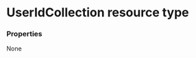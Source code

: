 # UserIdCollection resource type



### Properties
None

<!-- uuid: a3a896cd-005a-4be6-bfff-e1f0c6420440
2015-10-16 09:51:22 UTC -->
<!-- {
  "type": "#page.annotation",
  "description": "UserIdCollection resource",
  "keywords": "",
  "section": "documentation",
  "tocPath": ""
}-->